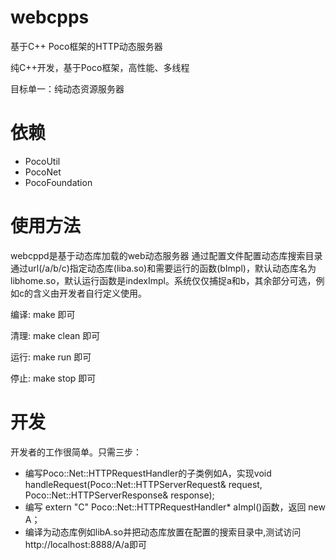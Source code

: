 # webcpps
基于C++ Poco框架的HTTP动态服务器

纯C++开发，基于Poco框架，高性能、多线程

目标单一：纯动态资源服务器

# 依赖
* PocoUtil 
* PocoNet 
* PocoFoundation

# 使用方法
webcppd是基于动态库加载的web动态服务器
通过配置文件配置动态库搜索目录
通过url(/a/b/c)指定动态库(liba.so)和需要运行的函数(bImpl)，默认动态库名为libhome.so，默认运行函数是indexImpl。系统仅仅捕捉a和b，其余部分可选，例如c的含义由开发者自行定义使用。

编译:
make
即可

清理:
make clean
即可

运行:
make run
即可

停止:
make stop
即可

# 开发
开发者的工作很简单。只需三步：

* 编写Poco::Net::HTTPRequestHandler的子类例如A，实现void handleRequest(Poco::Net::HTTPServerRequest& request, Poco::Net::HTTPServerResponse& response);
* 编写 extern "C" Poco::Net::HTTPRequestHandler* aImpl()函数，返回 new A；
* 编译为动态库例如libA.so并把动态库放置在配置的搜索目录中,测试访问http://localhost:8888/A/a即可


